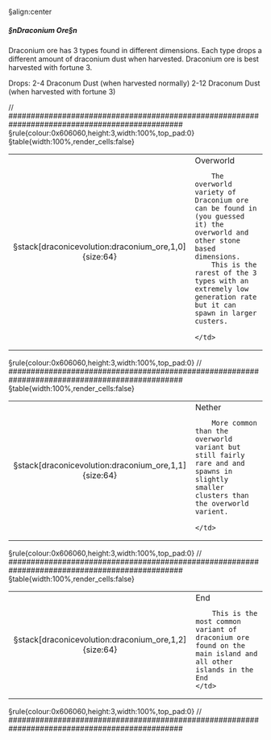 §align:center
##### §nDraconium Ore§n

Draconium ore has 3 types found in different dimensions. Each type 
drops a different amount of draconium dust when harvested.
Draconium ore is best harvested with fortune 3.

Drops:
2-4 Draconum Dust (when harvested normally)
2-12 Draconum Dust (when harvested with fortune 3)

// ###############################################################################################
§rule{colour:0x606060,height:3,width:100%,top_pad:0}
§table{width:100%,render_cells:false} 
<table column_layout="64,1*">
<tr>
	<td align="middle">§stack[draconicevolution:draconium_ore,1,0]{size:64}</td>
	<td padding="4,2,4,2">
		Overworld

		The overworld variety of Draconium ore can be found in (you guessed it) the overworld and other stone based dimensions.
		This is the rarest of the 3 types with an extremely low generation rate but it can spawn in larger custers.

	</td>
</tr>
</table>
§rule{colour:0x606060,height:3,width:100%,top_pad:0}
// ###############################################################################################
§table{width:100%,render_cells:false} 
<table column_layout="64,1*">
<tr padding="2,0,2,0">
	<td align="middle">§stack[draconicevolution:draconium_ore,1,1]{size:64}</td>
	<td padding="4,2,4,2">
		Nether

		More common than the overworld variant but still fairly rare and and spawns in slightly smaller clusters than the overworld varient.

	</td>
</tr>
</table>
§rule{colour:0x606060,height:3,width:100%,top_pad:0}
// ###############################################################################################
§table{width:100%,render_cells:false} 
<table column_layout="64,1*">
<tr>
	<td align="middle">§stack[draconicevolution:draconium_ore,1,2]{size:64}</td>
	<td padding="4,2,4,2">
		End

		This is the most common variant of draconium ore found on the main island and all other islands in the End
	</td>
</tr>
</table>
§rule{colour:0x606060,height:3,width:100%,top_pad:0}
// ###############################################################################################